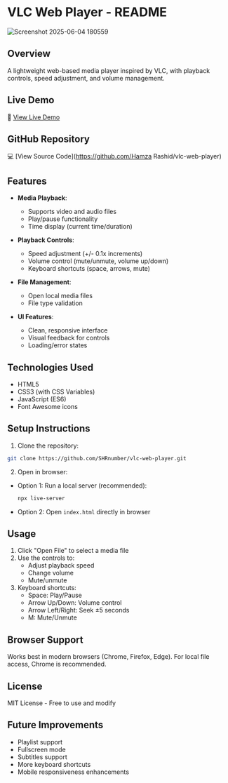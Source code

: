 # VLC Web Player - README

![Screenshot 2025-06-04 180559](https://github.com/user-attachments/assets/cfced79f-a213-4863-8c22-0f8d6e00baca)

## Overview
A lightweight web-based media player inspired by VLC, with playback controls, speed adjustment, and volume management.

## Live Demo
🔗 [View Live Demo](https://capable-jelly-134c81.netlify.app)

## GitHub Repository
💻 [View Source Code](https://github.com/Hamza Rashid/vlc-web-player)  

## Features

- **Media Playback**:
  - Supports video and audio files
  - Play/pause functionality
  - Time display (current time/duration)

- **Playback Controls**:
  - Speed adjustment (+/- 0.1x increments)
  - Volume control (mute/unmute, volume up/down)
  - Keyboard shortcuts (space, arrows, mute)

- **File Management**:
  - Open local media files
  - File type validation

- **UI Features**:
  - Clean, responsive interface
  - Visual feedback for controls
  - Loading/error states

## Technologies Used

- HTML5
- CSS3 (with CSS Variables)
- JavaScript (ES6)
- Font Awesome icons

## Setup Instructions

1. Clone the repository:
```bash
git clone https://github.com/SHRnumber/vlc-web-player.git
```

2. Open in browser:
- Option 1: Run a local server (recommended):
  ```bash
  npx live-server
  ```
- Option 2: Open `index.html` directly in browser

## Usage

1. Click "Open File" to select a media file
2. Use the controls to:
   - Adjust playback speed
   - Change volume
   - Mute/unmute
3. Keyboard shortcuts:
   - Space: Play/Pause
   - Arrow Up/Down: Volume control
   - Arrow Left/Right: Seek ±5 seconds
   - M: Mute/Unmute

## Browser Support

Works best in modern browsers (Chrome, Firefox, Edge). For local file access, Chrome is recommended.

## License

MIT License - Free to use and modify

## Future Improvements

- Playlist support
- Fullscreen mode
- Subtitles support
- More keyboard shortcuts
- Mobile responsiveness enhancements
